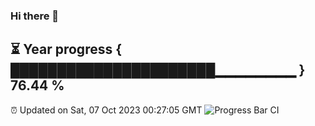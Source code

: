 ### Hi there 👋
⏳ Year progress { ██████████████████████▁▁▁▁▁▁▁▁ } 76.44 %
---
⏰ Updated on Sat, 07 Oct 2023 00:27:05 GMT
![Progress Bar CI](https://github.com/Moyi321/Moyi321/workflows/Progress%20Bar%20CI/badge.svg)
